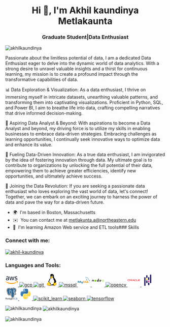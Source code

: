 <h1 align="center">Hi 👋, I'm Akhil kaundinya Metlakaunta</h1>
<h3 align="center">Graduate Student|Data Enthusiast</h3>

<p align="left"> <img src="https://komarev.com/ghpvc/?username=akhilkaundinya&label=Profile%20views&color=0e75b6&style=flat" alt="akhilkaundinya" /> </p>

Passionate about the limitless potential of data, I am a dedicated Data Enthusiast eager to delve into the dynamic world of data analytics. With a strong desire to unravel valuable insights and a thirst for continuous learning, my mission is to create a profound impact through the transformative capabilities of data. 

📊 Data Exploration & Visualization: As a data enthusiast, I thrive on immersing myself in intricate datasets, unearthing valuable patterns, and transforming them into captivating visualizations. Proficient in Python, SQL, and Power BI, I aim to breathe life into data, crafting compelling narratives that drive informed decision-making.

🔧 Aspiring Data Analyst & Beyond: With aspirations to become a Data Analyst and beyond, my driving force is to utilize my skills in enabling businesses to embrace data-driven strategies. Embracing challenges as learning opportunities, I continually seek innovative ways to optimize data and enhance its value. 

🚀 Fueling Data-Driven Innovation: As a true data enthusiast, I am invigorated by the idea of fostering innovation through data. My ultimate goal is to contribute to organizations by unlocking the full potential of their data, empowering them to achieve greater efficiencies, identify new opportunities, and ultimately achieve success. 

🌟 Joining the Data Revolution: If you are seeking a passionate data enthusiast who loves exploring the vast world of data, let's connect! Together, we can embark on an exciting journey to harness the power of data and pave the way for a data-driven future.

*   🌍  I'm based in Boston, Massachusetts
*   ✉️  You can contact me at [metlakunta.a@northeastern.edu](mailto:metlakunta.a@northeastern.edu)
*   🧠  I'm learning Amazon Web service and ETL tools### Skills 

<h3 align="left">Connect with me:</h3>
<p align="left">
<a href="https://linkedin.com/in/akhil-kaundinya" target="blank"><img align="center" src="https://raw.githubusercontent.com/rahuldkjain/github-profile-readme-generator/master/src/images/icons/Social/linked-in-alt.svg" alt="akhil-kaundinya" height="30" width="40" /></a>
</p>

<h3 align="left">Languages and Tools:</h3>
<p align="left"> <a href="https://aws.amazon.com" target="_blank" rel="noreferrer"> <img src="https://raw.githubusercontent.com/devicons/devicon/master/icons/amazonwebservices/amazonwebservices-original-wordmark.svg" alt="aws" width="40" height="40"/> </a> <a href="https://cloud.google.com" target="_blank" rel="noreferrer"> <img src="https://www.vectorlogo.zone/logos/google_cloud/google_cloud-icon.svg" alt="gcp" width="40" height="40"/> </a> <a href="https://git-scm.com/" target="_blank" rel="noreferrer"> <img src="https://www.vectorlogo.zone/logos/git-scm/git-scm-icon.svg" alt="git" width="40" height="40"/> </a> <a href="https://www.linux.org/" target="_blank" rel="noreferrer"> <img src="https://raw.githubusercontent.com/devicons/devicon/master/icons/linux/linux-original.svg" alt="linux" width="40" height="40"/> </a> <a href="https://www.microsoft.com/en-us/sql-server" target="_blank" rel="noreferrer"> <img src="https://www.svgrepo.com/show/303229/microsoft-sql-server-logo.svg" alt="mssql" width="40" height="40"/> </a> <a href="https://www.mysql.com/" target="_blank" rel="noreferrer"> <img src="https://raw.githubusercontent.com/devicons/devicon/master/icons/mysql/mysql-original-wordmark.svg" alt="mysql" width="40" height="40"/> </a> <a href="https://nodejs.org" target="_blank" rel="noreferrer"> <img src="https://raw.githubusercontent.com/devicons/devicon/master/icons/nodejs/nodejs-original-wordmark.svg" alt="nodejs" width="40" height="40"/> </a> <a href="https://opencv.org/" target="_blank" rel="noreferrer"> <img src="https://www.vectorlogo.zone/logos/opencv/opencv-icon.svg" alt="opencv" width="40" height="40"/> </a> <a href="https://www.oracle.com/" target="_blank" rel="noreferrer"> <img src="https://raw.githubusercontent.com/devicons/devicon/master/icons/oracle/oracle-original.svg" alt="oracle" width="40" height="40"/> </a> <a href="https://pandas.pydata.org/" target="_blank" rel="noreferrer"> <img src="https://raw.githubusercontent.com/devicons/devicon/2ae2a900d2f041da66e950e4d48052658d850630/icons/pandas/pandas-original.svg" alt="pandas" width="40" height="40"/> </a> <a href="https://www.postgresql.org" target="_blank" rel="noreferrer"> <img src="https://raw.githubusercontent.com/devicons/devicon/master/icons/postgresql/postgresql-original-wordmark.svg" alt="postgresql" width="40" height="40"/> </a> <a href="https://www.python.org" target="_blank" rel="noreferrer"> <img src="https://raw.githubusercontent.com/devicons/devicon/master/icons/python/python-original.svg" alt="python" width="40" height="40"/> </a> <a href="https://scikit-learn.org/" target="_blank" rel="noreferrer"> <img src="https://upload.wikimedia.org/wikipedia/commons/0/05/Scikit_learn_logo_small.svg" alt="scikit_learn" width="40" height="40"/> </a> <a href="https://seaborn.pydata.org/" target="_blank" rel="noreferrer"> <img src="https://seaborn.pydata.org/_images/logo-mark-lightbg.svg" alt="seaborn" width="40" height="40"/> </a> <a href="https://www.tensorflow.org" target="_blank" rel="noreferrer"> <img src="https://www.vectorlogo.zone/logos/tensorflow/tensorflow-icon.svg" alt="tensorflow" width="40" height="40"/> </a> </p>

<p><img align="left" src="https://github-readme-stats.vercel.app/api/top-langs?username=akhilkaundinya&show_icons=true&locale=en&layout=compact" alt="akhilkaundinya" /></p>

<p>&nbsp;<img align="center" src="https://github-readme-stats.vercel.app/api?username=akhilkaundinya&show_icons=true&locale=en" alt="akhilkaundinya" /></p>

<p><img align="center" src="https://github-readme-streak-stats.herokuapp.com/?user=akhilkaundinya&" alt="akhilkaundinya" /></p>






